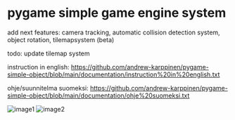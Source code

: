 # pygame simple game engine system

add next features:
camera tracking, automatic collision detection system, object rotation, tilemapsystem (beta)


todo:
update tilemap system

instruction in english:
https://github.com/andrew-karppinen/pygame-simple-object/blob/main/documentation/instruction%20in%20english.txt


ohje/suunnitelma suomeksi:
https://github.com/andrew-karppinen/pygame-simple-object/blob/main/documentation/ohje%20suomeksi.txt


![image1](https://user-images.githubusercontent.com/99529988/217770877-0e15dbc6-5eb1-446e-82c4-3cdc2d0afb97.png)
![image2](https://user-images.githubusercontent.com/99529988/217770901-a1eaf498-66f0-41ec-8ccb-d93f554e1516.png)
